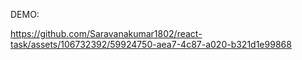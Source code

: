 DEMO: 

https://github.com/Saravanakumar1802/react-task/assets/106732392/59924750-aea7-4c87-a020-b321d1e99868

